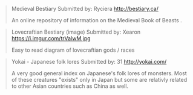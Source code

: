 > Medieval Bestiary
> Submitted by: Ryciera 
> <http://bestiary.ca/>
>  
> An online repository of information on the Medieval Book of Beasts .

> Lovecraftian Bestiary (image)
> Submitted by: Xearon 
> <https://i.imgur.com/trValwM.jpg>
>  
> Easy to read diagram of lovecraftian gods / races

> Yokai - Japanese folk lores
> Submitted by: 31
> <http://yokai.com/>
>  
> A very good general index on Japanese's folk lores of monsters. Most of these creatures "exists" only in Japan but some are relativly related to other Asian countries such as China as well.

